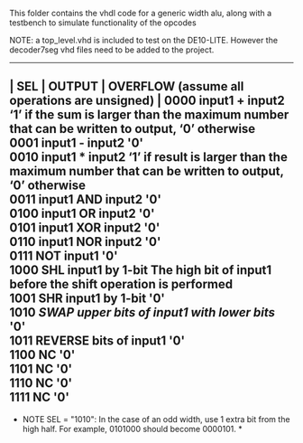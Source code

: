 This folder contains the vhdl code for a generic width alu, along with a testbench to simulate functionality of the opcodes

NOTE: a top_level.vhd is included to test on the DE10-LITE. However the decoder7seg vhd files need to be added to the project.


  -------------------------------------------------------------------------------------------------------------------------------------------------------------
  |  SEL   |                    OUTPUT                     |                            OVERFLOW (assume all operations are unsigned)                         |
    0000      input1 + input2                                  ‘1’ if the sum is larger than the maximum number that can be written to output, ‘0’ otherwise   
    0001      input1 - input2                                  '0'                                                                                              
    0010      input1 * input2                                  ‘1’ if result is larger than the maximum number that can be written to output, ‘0’ otherwise     
    0011      input1 AND input2                                '0'                                                                                              
    0100      input1 OR input2                                 '0'                                                                                              
    0101      input1 XOR input2                                '0'                                                                                              
    0110      input1 NOR input2                                '0'                                                                                              
    0111      NOT input1                                       '0'                                                                                              
    1000      SHL input1 by 1-bit                              The high bit of input1 before the shift operation is performed                                   
    1001      SHR input1 by 1-bit                              '0'                                                                                              
    1010     *SWAP upper bits of input1 with lower bits*       '0'                                                                                              
    1011      REVERSE bits of input1                           '0'                                                                                              
    1100      NC                                               '0'                                                                                              
    1101      NC                                               '0'                                                                                              
    1110      NC                                               '0'                                                                                              
    1111      NC                                               '0'                                                                                              
  -------------------------------------------------------------------------------------------------------------------------------------------------------------

* NOTE SEL = "1010": In the case of an odd width, use 1 extra bit from the high half. For example, 0101000 should become 0000101. *
